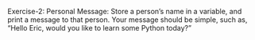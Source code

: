 Exercise-2: Personal Message: 
Store a person’s name in a variable, and print a message to that person. Your message should be simple, such as, “Hello Eric, would you like to learn some Python today?”